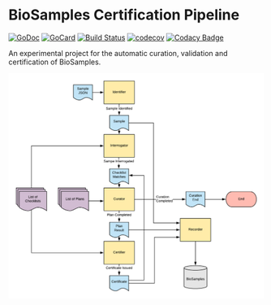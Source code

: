 # BioSamples Certification Pipeline

[![GoDoc][1]][2]
[![GoCard][3]][4]
[![Build Status][5]][6]
[![codecov][7]][8]
[![Codacy Badge][9]][10]

An experimental project for the automatic curation, validation and certification of BioSamples.

![Certification Pipeline Flow](images/cert-pipeline.png?raw=true "Certification Pipeline Flow")

[1]: https://godoc.org/github.com/EBIBioSamples/certification-pipeline?status.svg
[2]: https://godoc.org/github.com/EBIBioSamples/certification-pipeline
[3]: https://goreportcard.com/badge/github.com/EBIBioSamples/certification-pipeline
[4]: https://goreportcard.com/report/github.com/EBIBioSamples/certification-pipeline
[5]: https://travis-ci.org/EBIBioSamples/certification-pipeline.svg?branch=master
[6]: https://travis-ci.org/EBIBioSamples/certification-pipeline
[7]: https://codecov.io/gh/EBIBioSamples/certification-pipeline/branch/master/graph/badge.svg
[8]: https://codecov.io/gh/EBIBioSamples/certification-pipeline
[9]: https://api.codacy.com/project/badge/Grade/a7adbc43c84049f3ac312c5cfed3df00
[10]: https://www.codacy.com/app/danielvaughan/certification-pipeline?utm_source=github.com&amp;utm_medium=referral&amp;utm_content=EBIBioSamples/certification-pipeline&amp;utm_campaign=Badge_Grade

